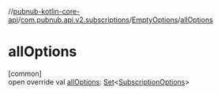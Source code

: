 //[pubnub-kotlin-core-api](../../../index.md)/[com.pubnub.api.v2.subscriptions](../index.md)/[EmptyOptions](index.md)/[allOptions](all-options.md)

# allOptions

[common]\
open override val [allOptions](all-options.md): [Set](https://kotlinlang.org/api/latest/jvm/stdlib/kotlin-stdlib/kotlin.collections/-set/index.html)&lt;[SubscriptionOptions](../-subscription-options/index.md)&gt;
